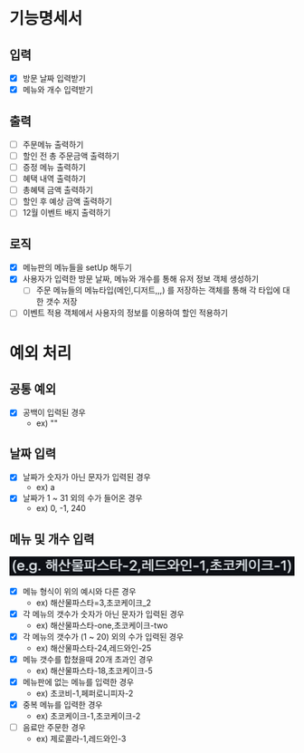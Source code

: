 # 기능명세서

## 입력
- [x] 방문 날짜 입력받기
- [x] 메뉴와 개수 입력받기

## 출력
- [ ] 주문메뉴 출력하기
- [ ] 할인 전 총 주문금액 출력하기
- [ ] 증정 메뉴 출력하기
- [ ] 혜택 내역 출력하기
- [ ] 총혜택 금액 출력하기
- [ ] 할인 후 예상 금액 출력하기
- [ ] 12월 이벤트 배지 출력하기

## 로직
- [x] 메뉴판의 메뉴들을 setUp 해두기
- [x] 사용자가 입력한 방문 날짜, 메뉴와 개수를 통해 유저 정보 객체 생성하기
  - [ ] 주문 메뉴들의 메뉴타입(메인,디저트,,,) 를 저장하는 객체를 통해 각 타입에 대한 갯수 저장
- [ ] 이벤트 적용 객체에서 사용자의 정보를 이용하여 할인 적용하기

# 예외 처리

## 공통 예외
- [x] 공백이 입력된 경우
  - ex) ""

## 날짜 입력
- [x] 날짜가 숫자가 아닌 문자가 입력된 경우
  - ex) a
- [x] 날짜가 1 ~ 31 외의 수가 들어온 경우
  - ex) 0, -1, 240

## 메뉴 및 개수 입력
![img.png](img.png)
- [x] 메뉴 형식이 위의 예시와 다른 경우
  - ex) 해산물파스타=3,초코케이크_2
- [x] 각 메뉴의 갯수가 숫자가 아닌 문자가 입력된 경우
  - ex) 해산물파스타-one,초코케이크-two
- [x] 각 메뉴의 갯수가 (1 ~ 20) 외의 수가 입력된 경우
  - ex) 해산물파스타-24,레드와인-25
- [x] 메뉴 갯수를 합쳤을때 20개 초과인 경우
  - ex) 해산물파스타-18,초코케이크-5
- [x] 메뉴판에 없는 메뉴를 입력한 경우
  - ex) 초코비-1,페퍼로니피자-2
- [x] 중복 메뉴를 입력한 경우
  - ex) 초코케이크-1,초코케이크-2
- [ ] 음료만 주문한 경우
  - ex) 제로콜라-1,레드와인-3